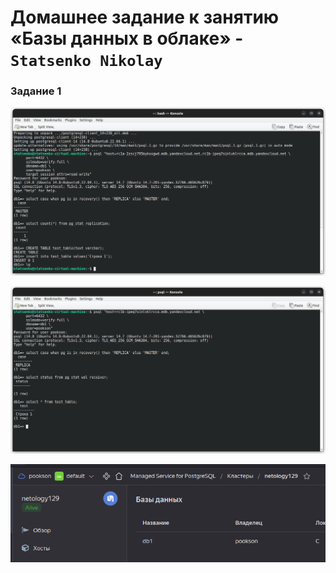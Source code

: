 # Домашнее задание к занятию «Базы данных в облаке» - `Statsenko Nikolay`

### Задание 1

![Task1_1](https://raw.githubusercontent.com/Pookson/sys-pattern-homework/main/img/12.9/clouddb_task1_1.png)

![Task1_2](https://raw.githubusercontent.com/Pookson/sys-pattern-homework/main/img/12.9/clouddb_task1_2.png)

![Task1_3](https://raw.githubusercontent.com/Pookson/sys-pattern-homework/main/img/12.9/clouddb_task1_3.png)
